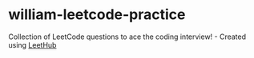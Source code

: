 # william-leetcode-practice
Collection of LeetCode questions to ace the coding interview! - Created using [LeetHub](https://github.com/QasimWani/LeetHub)
